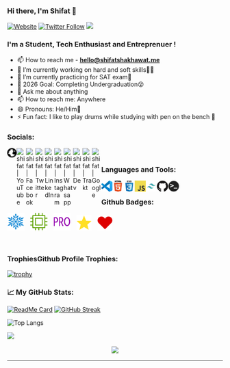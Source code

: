 ### Hi there, I'm **Shifat** 👋


[![Website](https://img.shields.io/website?label=shifatshakhawat.me&style=for-the-badge&url=https%3A%2F%2Fshifatshakhawat.me)](https://www.shifatshakhawat.me)
[![Twitter Follow](https://img.shields.io/twitter/follow/sh1fat?color=1DA1F2&logo=twitter&style=for-the-badge)](https://twitter.com/intent/follow?original_referer=https%3A%2F%2Fgithub.com%2Fshifat&screen_name=shifat) <img src="https://komarev.com/ghpvc/?username=ShifatShakhawat" height="28 rem"></img>

### I'm a Student, Tech Enthusiast and Entreprenuer !

- 📫 How to reach me - **hello@shifatshakhawat.me**
- 🔭 I’m currently working on hard and soft skills👩‍💻
- 🌱 I’m currently practicing for SAT exam😤
- 🥅 2026 Goal: Completing Undergraduation😵
- 💬 Ask me about anything
- 📫 How to reach me: Anywhere
- 😄 Pronouns: He/Him🧍
- ⚡ Fun fact: I like to play drums while studying with pen on the bench 🥁


### Socials:

[<img align="left" alt="shifatshakhawat.me" width="22px" src="https://raw.githubusercontent.com/iconic/open-iconic/master/svg/globe.svg" />][website]
[<img align="left" alt="shifat | YouTube" width="22px" src="https://cdn.jsdelivr.net/npm/simple-icons@v3/icons/youtube.svg" />][youtube]
[<img align="left" alt="shifat | Facebook" width="22px" src="https://cdn.jsdelivr.net/npm/simple-icons@v3/icons/facebook.svg" />][facebook]
[<img align="left" alt="shifat | Twitter" width="22px" src="https://cdn.jsdelivr.net/npm/simple-icons@v3/icons/twitter.svg" />][twitter]
[<img align="left" alt="shifat | LinkedIn" width="22px" src="https://cdn.jsdelivr.net/npm/simple-icons@v3/icons/linkedin.svg" />][linkedin]
[<img align="left" alt="shifat | Instagram" width="22px" src="https://cdn.jsdelivr.net/npm/simple-icons@v3/icons/instagram.svg" />][instagram]
[<img align="left" alt="shifat | Whatsapp" width="22px" src="https://cdn.jsdelivr.net/npm/simple-icons@3.13.0/icons/whatsapp.svg" />][Whatsapp]
[<img align="left" alt="shifat | Dev" width="22px" src="https://cdn.jsdelivr.net/npm/simple-icons@3.0.1/icons/dev-dot-to.svg" >](https://dev.to/shifat)
[<img align="left" alt="shifat | Trakt" width="22px" src="https://cdn.jsdelivr.net/npm/simple-icons@3.0.1/icons/trakt.svg" >](https://trakt.tv/users/shifat)
[<img align="left" alt="shifat | Google" width="22px" src="https://cdn.jsdelivr.net/npm/simple-icons@3.0.1/icons/google.svg" >](https://g.dev/shifat)
<br/>

### Languages and Tools:

<img align="left" alt="Visual Studio Code" width="26px" src="https://raw.githubusercontent.com/github/explore/80688e429a7d4ef2fca1e82350fe8e3517d3494d/topics/visual-studio-code/visual-studio-code.png" />
<img align="left" alt="HTML5" width="26px" src="https://raw.githubusercontent.com/github/explore/80688e429a7d4ef2fca1e82350fe8e3517d3494d/topics/html/html.png" />
<img align="left" alt="CSS3" width="26px" src="https://raw.githubusercontent.com/github/explore/80688e429a7d4ef2fca1e82350fe8e3517d3494d/topics/css/css.png" />
<img align="left" alt="JavaScript" width="26px" src="https://raw.githubusercontent.com/github/explore/80688e429a7d4ef2fca1e82350fe8e3517d3494d/topics/javascript/javascript.png" />
<img align="left" alt="Terminal" width="26px" src="https://raw.githubusercontent.com/github/explore/80688e429a7d4ef2fca1e82350fe8e3517d3494d/topics/tailwind/tailwind.png" />
<img align="left" alt="GitHub" width="26px" src="https://raw.githubusercontent.com/github/explore/78df643247d429f6cc873026c0622819ad797942/topics/github/github.png" />
<img align="left" alt="Terminal" width="26px" src="https://raw.githubusercontent.com/github/explore/80688e429a7d4ef2fca1e82350fe8e3517d3494d/topics/terminal/terminal.png" />


<br/>

### Github Badges:
<a href='https://archiveprogram.github.com/'><img src='https://raw.githubusercontent.com/acervenky/animated-github-badges/master/assets/acbadge.gif' width='40' height='40'></a> <a href='https://docs.github.com/en/developers'><img src='https://raw.githubusercontent.com/acervenky/animated-github-badges/master/assets/devbadge.gif' width='40' height='40'></a> <a href='https://github.com/pricing'><img src='https://raw.githubusercontent.com/acervenky/animated-github-badges/master/assets/pro.gif' width='40' height='40'></a> <a href='https://stars.github.com/'><img src='https://raw.githubusercontent.com/acervenky/animated-github-badges/master/assets/starbadge.gif' width='35' height='35'></a> <a href='https://docs.github.com/en/github/supporting-the-open-source-community-with-github-sponsors'><img src='https://raw.githubusercontent.com/acervenky/animated-github-badges/master/assets/sponsorbadge.gif' width='35' height='35'></a> 



<br/>

### TrophiesGithub Profile Trophies:
[![trophy](https://github-profile-trophy.vercel.app/?username=ShifatShakhawat&show_icons=true)](https://github.com/ShifatShakhawat/github-profile-trophy)


### 📈 My GitHub Stats:

[![ReadMe Card](https://github-readme-stats.vercel.app/api?username=ShifatShakhawat&show_icons=true)](https://github.com/ShifatShakhawat)
[![GitHub Streak](https://github-readme-streak-stats.herokuapp.com/?user=ShifatShakhawat&show_icons=ture)](https://git.io/streak-stats)

<p align="center'> 
          
 [![Top Langs](https://github-readme-stats.vercel.app/api/top-langs/?username=ShifatShakhawat&layout=compact&theme=light)](https://github.com/ShifatShakhawat/github-readme-stats) 
          
 </p>

  <a href="https://github.com/ShifatShakhawat/github-readme-activity-graph">
    <img src="https://activity-graph.herokuapp.com/graph?username=ShifatShakhawat&bg_color=blue&hide_border=true">
  </a> 
                                                                                                          

<p align="center">
  <img src="https://capsule-render.vercel.app/api?type=waving&color=gradient&width=auto&height=80&section=footer"/>
</p>

---
[website]: https://www.shifatshakhawat.me/
[twitter]: https://twitter.com/sh1fat/
[youtube]: https://www.youtube.com/@ShifatShakhawat
[instagram]: https://instagram.com/shitrology/
[linkedin]: https://linkedin.com/in/ShifatShakhawat
[Whatsapp]: https://wa.me/12675876528
[facebook]: https://facebook.com/shitrology/
